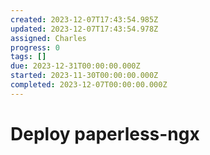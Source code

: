 ```yaml
---
created: 2023-12-07T17:43:54.985Z
updated: 2023-12-07T17:43:54.978Z
assigned: Charles
progress: 0
tags: []
due: 2023-12-31T00:00:00.000Z
started: 2023-11-30T00:00:00.000Z
completed: 2023-12-07T00:00:00.000Z
---
```


# Deploy paperless-ngx
